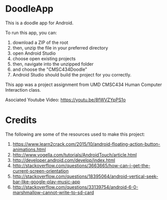 # DoodleApp
This is a doodle app for Android.

To run this app, you can:
1. download a ZIP of the root
2. then, unzip the file in your preferred directory
3. open Android Studio
4. choose open existing projects
5. then, navigate into the unzipped folder
6. and choose the "CMSC434Doodle"
7. Android Studio should build the project for you correctly.

This app was a project assignment from UMD CMSC434 Human Computer Interaction class.

Asociated Youtube Video: https://youtu.be/8fWVZYpPS1o

# Credits

The following are some of the resources used to make this project:
1. https://www.learn2crack.com/2015/10/android-floating-action-button-animations.html
2. http://www.vogella.com/tutorials/AndroidTouch/article.html
3. http://developer.android.com/develop/index.html
4. http://stackoverflow.com/questions/3663665/how-can-i-get-the-current-screen-orientation
5. http://stackoverflow.com/questions/18395064/android-vertical-seek-bar-like-google-play-music-app
6. http://stackoverflow.com/questions/33139754/android-6-0-marshmallow-cannot-write-to-sd-card

